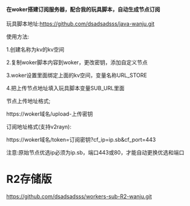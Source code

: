 #### 在woker搭建订阅服务器，配合我的玩具脚本，自动生成节点订阅

玩具脚本地址:https://github.com/dsadsadsss/java-wanju.git

使用方法:

1.创建名称为kv的kv空间

2.复制woker脚本内容到woker，更改密钥，添加自定义节点

3.woker设置里面绑定上面的kv空间，变量名称URL_STORE

4.把上传节点地址填入玩具脚本变量SUB_URL里面

节点上传地址格式;

https://woker域名/upload-上传密钥

订阅地址格式(支持v2rayn):

https://woker域名/token=订阅密钥?cf_ip=ip.sb&cf_port=443

注意:原始节点优选ip必须为ip.sb，端口443或80，才能自动更换优选和端口

# R2存储版

https://github.com/dsadsadsss/workers-sub-R2-wanju.git
